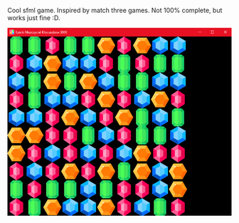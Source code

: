 Cool sfml game. Inspired by match three games.
Not 100% complete, but works just fine :D.

![Screen](https://github.com/romanzemela/Klocuszki/blob/master/screen.png)

